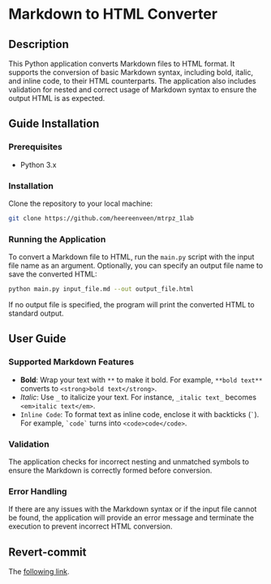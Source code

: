 # Markdown to HTML Converter

## Description
This Python application converts Markdown files to HTML format. It supports the conversion of basic Markdown syntax, including bold, italic, and inline code, to their HTML counterparts. The application also includes validation for nested and correct usage of Markdown syntax to ensure the output HTML is as expected.

## Guide Installation

### Prerequisites
- Python 3.x

### Installation
Clone the repository to your local machine:
   ```sh
   git clone https://github.com/heereenveen/mtrpz_1lab
   ```

### Running the Application
To convert a Markdown file to HTML, run the `main.py` script with the input file name as an argument. Optionally, you can specify an output file name to save the converted HTML:

```sh
python main.py input_file.md --out output_file.html
```

If no output file is specified, the program will print the converted HTML to standard output.

## User Guide

### Supported Markdown Features
- **Bold**: Wrap your text with `**` to make it bold. For example, `**bold text**` converts to `<strong>bold text</strong>`.
- *Italic*: Use `_` to italicize your text. For instance, `_italic text_` becomes `<em>italic text</em>`.
- `Inline Code`: To format text as inline code, enclose it with backticks (`` ` ``). For example, `` `code` `` turns into `<code>code</code>`.

### Validation
The application checks for incorrect nesting and unmatched symbols to ensure the Markdown is correctly formed before conversion.

### Error Handling
If there are any issues with the Markdown syntax or if the input file cannot be found, the application will provide an error message and terminate the execution to prevent incorrect HTML conversion.

## Revert-commit
The [following link](https://github.com/anasteishat/MTRPZ_labs/commit/41c0ba4e399ab98596a5f912d8758d33eb4df18b).
